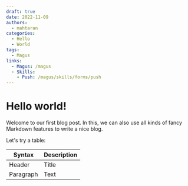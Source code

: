 ```yaml
---
draft: true
date: 2022-11-09
authors:
  - mahtaran
categories:
  - Hello
  - World
tags:
  - Magus
links:
  - Magus: /magus
  - Skills:
    - Push: /magus/skills/forms/push
---
```


# Hello world!

Welcome to our first blog post. In this, we can also use all kinds of fancy Markdown features to write a nice blog.

<!-- more -->

Let's try a table:

| Syntax    | Description |
|-----------|-------------|
| Header    | Title       |
| Paragraph | Text        |
